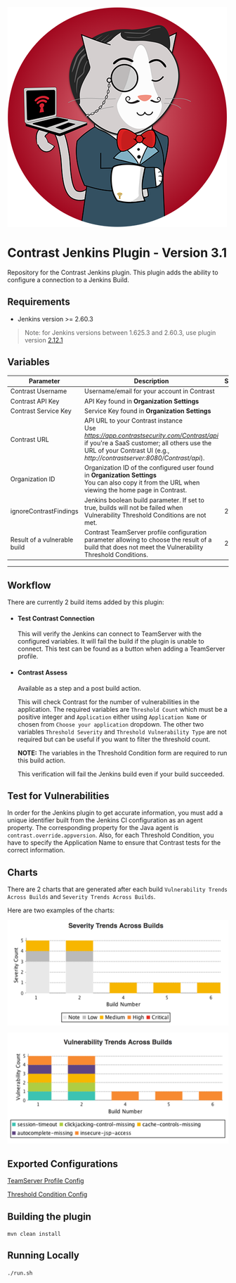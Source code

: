 <!--Jenkins Cat -->
![Jenkins Cat](img/jenkins-cat.png "Jenkins Cat" )

# Contrast Jenkins Plugin - Version 3.1

Repository for the Contrast Jenkins plugin. This plugin adds the ability to configure a connection to a Jenkins Build.

## Requirements
* Jenkins version >= 2.60.3
> Note: for Jenkins versions between 1.625.3 and 2.60.3, use plugin version [2.12.1](https://github.com/jenkinsci/contrast-continuous-application-security-plugin/releases/tag/contrast-continuous-application-security-2.12.1)

## Variables

| Parameter                   | Description                                             | Since |
|-----------------------------|---------------------------------------------------------|-------|
| Contrast Username         | Username/email for your account in Contrast | 
| Contrast API Key          | API Key found in **Organization Settings**                | 
| Contrast Service Key      | Service Key found in **Organization Settings**             |
| Contrast URL          | API URL to your Contrast instance <BR> Use *https://app.contrastsecurity.com/Contrast/api* if you're a SaaS customer; all others use the URL of your Contrast UI (e.g., *http://contrastserver:8080/Contrast/api*). |
| Organization ID | Organization ID of the configured user found in **Organization Settings** <BR> You can also copy it from the URL when viewing the home page in Contrast. |
|ignoreContrastFindings | Jenkins boolean build parameter. If set to true, builds will not be failed when Vulnerability Threshold Conditions are not met. | 2.3 |
| Result of a vulnerable build | Contrast TeamServer profile configuration parameter allowing to choose the result of a build that does not meet the Vulnerability Threshold Conditions. | 2.3 |
---

## Workflow

There are currently 2 build items added by this plugin:

* #### Test Contrast Connection

    This will verify the Jenkins can connect to TeamServer with the configured variables. It will fail the build if the plugin is unable to connect. This test can be found as a button when adding a TeamServer profile.

* #### Contrast Assess

    Available as a step and a post build action.

    This will check Contrast for the number of vulnerabilities in the application. The required variables are `Threshold Count` which must be a positive integer and `Application` either using `Application Name` or chosen from `Choose your application` dropdown. The other two variables `Threshold Severity` and `Threshold Vulnerability Type` are not required but can be useful if you want to filter the threshold count.
    
    **NOTE:** The variables in the Threshold Condition form are required to run this build action.
    
    This verification will fail the Jenkins build even if your build succeeded.

## Test for Vulnerabilities

In order for the Jenkins plugin to get accurate information, you must add a unique identifier built from the Jenkins CI configuration as an agent property. The corresponding property for the Java agent is `contrast.override.appversion`. Also, for each Threshold Condition, you have to specify the Application Name to ensure that Contrast tests for the correct information.

   
## Charts

There are 2 charts that are generated after each build `Vulnerability Trends Across Builds` and `Severity Trends Across Builds`.

Here are two examples of the charts:

![Severity Trends Across Builds](img/severity_trends.png)

![Vulnerability Trends Across Builds](img/vuln_trends.png)

## Exported Configurations

[TeamServer Profile Config](contrastPluginConfig.xml)

[Threshold Condition Config](vulnerabilityTrendRecorderConfig.xml)

## Building the plugin

`mvn clean install`

## Running Locally

`./run.sh`

